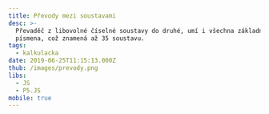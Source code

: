 ```yaml
---
title: Převody mezi soustavami
desc: >-
  Převaděč z libovolné číselné soustavy do druhé, umí i všechna základní
  písmena, což znamená až 35 soustavu.
tags:
  - kalkulacka
date: 2019-06-25T11:15:13.000Z
thub: /images/prevody.png
libs:
  - JS
  - P5.JS
mobile: true
---
```


<script language="javascript" type="text/javascript" src="sketch.js"></script>
